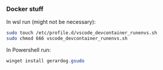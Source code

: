 ### Docker stuff

In wsl run (might not be necessary):
```bash
sudo touch /etc/profile.d/vscode_devcontainer_runenvs.sh
sudo chmod 666 vscode_devcontainer_runenvs.sh
```
In Powershell run:
```powershell
winget install gerardog.gsudo
```